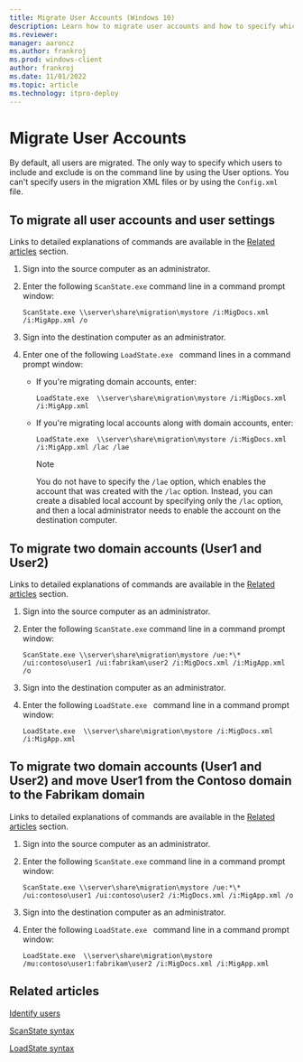 ```yaml
---
title: Migrate User Accounts (Windows 10)
description: Learn how to migrate user accounts and how to specify which users to include and exclude by using the User options on the command line.
ms.reviewer: 
manager: aaroncz
ms.author: frankroj
ms.prod: windows-client
author: frankroj
ms.date: 11/01/2022
ms.topic: article
ms.technology: itpro-deploy
---
```


# Migrate User Accounts

By default, all users are migrated. The only way to specify which users to include and exclude is on the command line by using the User options. You can't specify users in the migration XML files or by using the `Config.xml` file.

## To migrate all user accounts and user settings

Links to detailed explanations of commands are available in the [Related articles](#related-articles) section.

1. Sign into the source computer as an administrator.

2. Enter the following `ScanState.exe` command line in a command prompt window:

    `ScanState.exe \\server\share\migration\mystore /i:MigDocs.xml /i:MigApp.xml /o`

3. Sign into the destination computer as an administrator.

4. Enter one of the following `LoadState.exe ` command lines in a command prompt window:

   - If you're migrating domain accounts, enter:

        ``` syntax
        LoadState.exe  \\server\share\migration\mystore /i:MigDocs.xml /i:MigApp.xml
        ```

   - If you're migrating local accounts along with domain accounts, enter:

        ``` syntax
        LoadState.exe  \\server\share\migration\mystore /i:MigDocs.xml /i:MigApp.xml /lac /lae
        ```

        > [!NOTE]
        > You do not have to specify the `/lae` option, which enables the account that was created with the `/lac` option. Instead, you can create a disabled local account by specifying only the `/lac` option, and then a local administrator needs to enable the account on the destination computer.

## To migrate two domain accounts (User1 and User2)

Links to detailed explanations of commands are available in the [Related articles](#related-articles) section.

1. Sign into the source computer as an administrator.

2. Enter the following `ScanState.exe` command line in a command prompt window:

    `ScanState.exe \\server\share\migration\mystore /ue:*\* /ui:contoso\user1 /ui:fabrikam\user2 /i:MigDocs.xml /i:MigApp.xml /o`

3. Sign into the destination computer as an administrator.

4. Enter the following `LoadState.exe ` command line in a command prompt window:

    `LoadState.exe  \\server\share\migration\mystore /i:MigDocs.xml /i:MigApp.xml`

## To migrate two domain accounts (User1 and User2) and move User1 from the Contoso domain to the Fabrikam domain

Links to detailed explanations of commands are available in the [Related articles](#related-articles) section.

1. Sign into the source computer as an administrator.

2. Enter the following `ScanState.exe` command line in a command prompt window:

    `ScanState.exe \\server\share\migration\mystore /ue:*\* /ui:contoso\user1 /ui:contoso\user2 /i:MigDocs.xml /i:MigApp.xml /o`

3. Sign into the destination computer as an administrator.

4. Enter the following `LoadState.exe ` command line in a command prompt window:

    `LoadState.exe  \\server\share\migration\mystore /mu:contoso\user1:fabrikam\user2 /i:MigDocs.xml /i:MigApp.xml`

## Related articles

[Identify users](usmt-identify-users.md)

[ScanState syntax](usmt-scanstate-syntax.md)

[LoadState syntax](usmt-loadstate-syntax.md)
